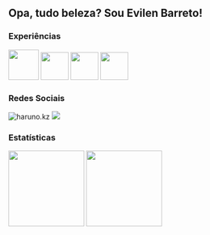 ## Opa, tudo beleza? Sou Evilen Barreto!

### Experiências

<div>
  <img src="https://cdn.jsdelivr.net/gh/devicons/devicon@latest/icons/python/python-original.svg" height="60" />
  <img src="https://cdn.jsdelivr.net/gh/devicons/devicon@latest/icons/javascript/javascript-original.svg" height="55" />
  <img src="https://cdn.jsdelivr.net/gh/devicons/devicon@latest/icons/html5/html5-original.svg" height="55"/>
  <img src="https://cdn.jsdelivr.net/gh/devicons/devicon@latest/icons/css3/css3-original.svg" height="55"/>
</div>

### Redes Sociais
<div>
  <img src="https://img.shields.io/badge/Discord-7289DA?style=for-the-badge&logo=discord&logoColor=white" title="haruno.kz">
  <img src="https://img.shields.io/badge/Instagram-E4405F?style=for-the-badge&logo=instagram&logoColor=white" href="#">
</div>

### Estatísticas
<div>
  <img height="150" src="https://github-readme-stats.vercel.app/api?username=evesweet&show_icons=true&theme=prussian&include_all_commits=true&count_private=true"/>
  <img height="150" src="https://github-readme-stats.vercel.app/api/top-langs/?username=evesweet&layout=compact&langs_count=7&theme=prussian"/>
</div>
